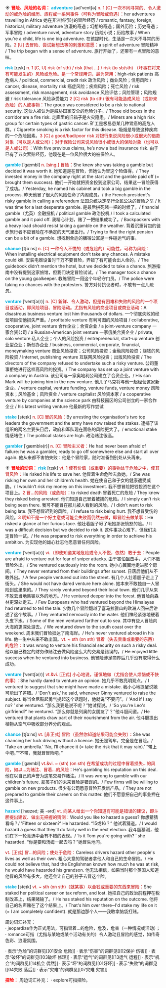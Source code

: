 ☀ <font color="red">**冒险、风险的名词：**</font>
<font color="sky blue">**adventure**</font> [əd'ventʃə] 
<font color="#c00000">n. 1 [C] 一次不同寻常的、令人激动的或危险的经历、旅程或一系列事件（可称为冒险或奇遇）：</font>her adventures travelling in Africa 她在非洲旅行时的冒险经历 / romantic, fantasy, foreign, historical, military adventure 浪漫的奇遇；幻想的奇遇；国外历险；历史奇遇；军事冒险 / adventure novel, adventure story 历险小说；历险故事 / When you’re a child, life is one big adventure. 在孩提时代，生活是一次大不寻常的历险。<font color="#c00000">2 [U] 去冒险、尝试新想法等的刺激和意愿：</font>a spirit of adventure 冒险精神 / The trip began with a sense of adventure. 旅行开始了，还带有一点冒险的意味。

<font color="sky blue">**risk**</font> [rɪsk] 
<font color="#c00000">n. 1 [C, U] risk (of sth) / risk (that ...) / risk (to sb/sth) （坏事在将来有可能发生的）风险或危险。是一个常规用词，最为常用：</font>high-risk patients 高危病人 / political, commercial, credit risk 政治风险；商业风险；信用风险 / cancer, disease, mortality risk 癌症风险；疾病风险；死亡风险 / risk assessment, risk management, risk avoidance 风险评估；风险管理；风险规避 / risk tolerance 风险承受能力 <font color="#c00000">2 [C] risk (to sth) 很有可能造成风险（或带来危险）的人或事物：</font>The group was considered to be a risk to national security. 这伙人被认为是威胁国家安全的危险分子。/ Those old boxes in the corridor are a fire risk. 走廊里的旧箱子是火灾隐患。/ Miners are a high risk group for certain types of gastric cancer. 矿工是极易患某几种胃癌的高危人群。/ Cigarette smoking is a risk factor for this disease. 吸烟是导致这种疾病的一个危险因素。<font color="#c00000">3 [C] a good/bad/poor risk 对银行来说风险很小或很大的借款对象（可以是人或公司）；对于保险公司来说风险很小或很大的保险对象（也可以是人或公司）：</font>With five previous claims, he’s now a bad insurance risk. 由于已有了五次索赔经历，他现在是一位风险很大的被保险人。
           
<font color="sky blue">**gamble**</font> [ˈgæmbl]
<font color="#c00000">n. [sing.] 冒险：</font>She knew she was taking a gamble but decided it was worth it. 她知道是在冒险，但她认为冒这个险值得。/ They invested money in the company right at the start and the gamble paid off (= brought them success). 他们一开始就把资金投到这家公司，结果这一冒险获得了成功。/ Yesterday, he named his cabinet and took a big gamble in the process. 昨天他冒了很大的风险任命了内阁成员。/ the French president's risky gamble in calling a referendum 法国总统决定举行全民公决的冒险之举 / It was time for a last desperate gamble. 是最后拼死赌一把的时候了。/ financial gamble（尤英）金融投机 / political gamble 政治投机 / I took a calculated gamble and it paid off. 我精心计划，赌了一把结果成功了。/ Backpackers with a heavy load should resist taking a gamble on the weather. 背着沉重背包的徒步旅行者不应冒险在不确定的天气里出行。/ Trying to find the right pension can be a bit of a gamble. 想找到合适的膳宿公寓是一件碰运气的事。

<font color="sky blue">**chance**</font> [tʃɑːns] 
<font color="#c00000">n. [C] 一种令人不悦的（或危险的）可能性，可称为风险：</font>When installing electrical equipment don’t take any chances. A mistake could kill. 安装电器设备时千万不要冒险，弄错了有可能会出人命的。/ The guidebook didn’t mention the hotel, but we decided to take a chance. 旅游指南中没有提到这家旅馆，但我们决定冒险试试。/ The manager took a chance on the young goalkeeper. 教练冒险一用这个年轻守门员。/ The police were taking no chances with the protesters. 警方对付抗议者时，不敢有一点儿疏忽。
                      
<font color="sky blue">**venture**</font> [ˈventʃə(r)]
<font color="#c00000">n. [C] 新鲜、令人激动，但是有困难和失败的风险的一个项目或活动，即风险项目、冒险活动。尤指有风险的商业项目或商业活动：</font>A disastrous business venture lost him thousands of dollars. 一个彻底失败的经营项目使他损失严重。/ profitable venture 有利可图的风险项目 / collaborative, cooperative, joint venture 合作企业；合资企业 / a joint-venture company 一家合资公司 / a Russian-American joint venture 一家俄美合资企业 / private, solo venture 私人企业；个人的风险投资 / entrepreneurial, start-up venture 创业型企业；新创办企业 / business, commercial, corporate, financial, moneymaking venture 商业风险投资；公司风险投资；金融风险投资；赚钱的风险投资 / Internet, publishing venture 互联网风险投资；出版风险投资 / The directors of the company refused to undertake such a risky venture. 公司董事拒绝进行这样高风险的投资。/ The company has set up a joint venture with a company in Austria. 该公司与一家奥地利公司建立了合资企业。/ His son Mark will be joining him in the new venture. 他儿子马克将与他一起经营这家新企业。/ venture capital, venture funding, venture funds, venture money 风险资本；风险基金；风险资金 / venture capitalist 风险资本家 / a cooperative venture by companies at the science park 由科技园区的公司创立的一家合作企业 / his latest writing venture 他最新的写作尝试

<font color="sky blue">**stake**</font> [steɪk]
<font color="#c00000">n. [C] 冒的风险：</font>By arresting the organisation's two top leaders the government and the army have now raised the stakes. 逮捕了该组织的两名主要头目后，政府和军队现在面临的风险更大了。/ emotional stake 情感堵住 / The political stakes are high. 政治赌注很高。
           
<font color="sky blue">**gambler**</font> [ˈgæmblə(r)]
<font color="#c00000">n. [C] 冒险主义者：</font>He had never been afraid of failure: he was a gambler, ready to go off somewhere else and start all over again. 他从来都不害怕失败：他是个冒险家，随时准备到别处从头再来。

☀ <font color="red">**冒险的动词：**</font>
<font color="sky blue">**risk**</font> [rɪsk] 
<font color="#c00000">vt. 1 使有价值（或重要）的事物处于危险之中，使其冒风险：</font>He risked his life to save her. 他冒着生命危险去救她。/ She was risking her own and her children’s health. 她在使自己和子女的健康遭受威胁。/ I wouldn’t risk my money on this investment. 我不想冒险把钱投资在这个项目上。<font color="#c00000">2 冒…的风险（或危险）：</font>to risked death 冒着死亡的危险 / They knew they risked being arrested. 他们知道自己冒着被捕的危险。/ I simply can’t risk being seen there. 我可不能冒在那儿被人看到的风险。/ I didn’t want to risk being late. 我不想冒迟到的风险。/ I refuse to risk being hurt. 我不想冒受伤的风险。<font color="#c00000">3 明知不是一个好主意或可能会失败而仍然去做，即冒险去做某事：</font>He risked a glance at her furious face. 他壮着胆子瞅了瞅她那张愤怒的脸。/ It was a difficult decision but we decided to risk it. 这件事决心难下，但我们决定冒险一试。/ He was prepared to risk everything in order to achieve his ambition. 为实现他的雄心壮志他愿意冒任何风险。
           
<font color="sky blue">**venture**</font> [ˈventʃə(r)]
<font color="#c00000">vi.（即使知道某地危险或令人不悦，依然）敢于去：</font>People are afraid to venture out for fear of sniper attacks. 由于害怕狙击手，人们不敢冒险外出。/ She ventured cautiously into the room. 她小心翼翼地走进那个房间。/ They never ventured from their buildings after sunset. 日落后他们从不敢外出。/ A few people ventured out into the street. 有几个人壮着胆子走上了街头。/ She would not have dared venture here alone. 她本来不敢独自一人冒险到这里来的。/ They rarely ventured beyond their local town. 他们几乎从来不敢去当地集镇以外的地方。/ He ventured deeper into the forest. 他冒险向森林更深处走去。/ Few Europeans who had ventured beyond the Himalayas had returned to tell the tale. 少数几个冒险翻越了喜马拉雅山的欧洲人回来后讲述了这个故事。/ They ventured nervously into the water. 他们神经紧张地硬着头皮下水。/ Some of the men ventured farther out to sea. 其中有些人冒险向大海的更深处游去。/ We ventured down to the south coast over the weekend. 周末我们冒险抵达了南海岸。/ He's never ventured abroad in his life. 他一生中从来不敢出国。<font color="#c00000">vt. ~ sth (on sth) 冒着（失去贵重或重要的东西）的危险：</font>It was wrong to venture his financial security on such a risky deal. 他以自己稳定的财务作赌注去做风险这么大的交易是错误的。/ He enjoyed little success when he ventured into business. 他冒险涉足商界后几乎没有取得什么成功。
           
<font color="sky blue">**venture**</font> [ˈventʃə(r)]
<font color="#c00000">vt.&vi. [正式] 小心地说，谨慎地做（尤指会使人烦恼或不快的事）：</font>She hardly dared to venture an opinion. 她几乎不敢亮明观点。/ I ventured to suggest that she might have made a mistake. 我小心地提醒说她可能出了差错。/ 'Don't ask,' he said, whenever Ginny ventured to raise the subject. 每当金尼鼓起勇气提起这个话题时，他就说“不要问”。/ ‘And if I say no? ’ she ventured. “那么我要是说不呢？”她试探说。/ 'So you're Leo's girlfriend?' he ventured. “那么你就是列奥的女朋友了？”他斗胆问道。/ He ventured that plants draw part of their nourishment from the air. 他斗胆提出植物从空气中吸收部分养分的观点。

<font color="sky blue">**chance**</font> [tʃɑːns] 
<font color="#c00000">vt. [非正式] 冒险（虽然你知道结果可能会失败）：</font>She was chancing her luck driving without a licence. 她无照驾车，完全是在冒险。/ ‘Take an umbrella.’ ‘No, I’ll chance it (= take the risk that it may rain).’ “带上伞吧。”“不带，我就冒冒险吧。” 
                      
<font color="sky blue">**gamble**</font> [ˈgæmbl]
<font color="#c00000">vt.&vi. ~ (sth) (on sth) 在希望成功的过程中冒着损失…的风险，如以…为赌注、冒着…的风险：</font>He's gambling his reputation on this deal. 他在以自己的声誉为这笔交易作赌注。/ It was wrong to gamble with our children's future. 拿孩子们的未来冒险是错误的。/ Few firms will be willing to gamble on new products. 很少有公司愿意冒险开发新产品。/ They are not prepared to gamble their careers on this matter. 他们不愿意把自己的事业押在这件事上。

<font color="sky blue">**hazard**</font> [ˈhæzəd; 美 -ərd]
<font color="#c00000">vt. 向某人给出一个你知道有可能是错误的建议，即斗胆提出建议、做出无把握的猜测：</font>Would you like to hazard a guess? 你想猜猜看吗？/ 'Fifteen or sixteen?' He hazarded. “15或16？” 他试着猜道。/ I would hazard a guess that they'll do fairly well in the next election. 我斗胆猜测，他们在下一轮竞选中会有不错的表现。/ ‘Is it Tom you're going with? ’ she hazarded. “你是要和汤姆一起去吗？”她冒失地问。

<font color="#c00000">vt. [正式] 冒…的风险；使处于危险：</font>Careless drivers hazard other people's lives as well as their own. 粗心大意的驾驶者拿他人和自己的生命冒险。/ He could not believe that, had the Englishman known how much he was at risk, he would have hazarded his grandson. 他无法相信，如果当时那个英国人知道他冒的风险有多大，他还会让自己的孙子去冒这个险。
           
<font color="sky blue">**stake**</font> [steɪk]
<font color="#c00000">vt. ~ sth (on sth)（就某事）以金钱或重要的东西来冒险：</font>She staked her political career on tax reform, and lost. 她把自己的政治前程押在税制改革上，结果赌输了。/ He has staked his reputation on the outcome. 他将自己的名声赌在了这个结果上。/ That's him over there─I'd stake my life on it (= I am completely confident). 就是那边那个人——我敢拿脑袋打赌。

周边词汇补充：           
· jeopardize作为正式用法，可指冒着…的危险，危及，危害（一种情况或活动）；
· romance可指（尤指与某地或某个活动有关的）令人激动且冒险的感觉，如传奇色彩、浪漫氛围。

· 表示“危险”的词群见[[01安全 危险]]
· 表示“伤害”的词群见[[02保护 伤害]]
· 表示“破坏”的词群见[[03破坏 修理]]
· 表示“运气”的词群见[[13运气 运程]]
· 表示“机会”的词群见[[14机会 偶然]]
· 表示“坏”的词群见[[01好坏]]
· 表示“失败”的词群见[[04失败 落后]]
· 表示“灾难”的词群见[[07灾难 灾害]]

<font color="red">**探险：**</font>
周边词汇补充：
· explore可指探险。
